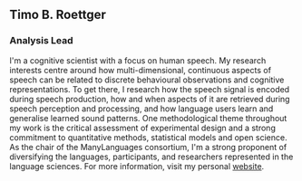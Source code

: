 ## **Timo B. Roettger**

### Analysis Lead

I'm a cognitive scientist with a focus on human speech. My research interests centre around how multi-dimensional, continuous aspects of speech can be related to discrete behavioural observations and cognitive representations. To get there, I research how the speech signal is encoded during speech production, how and when aspects of it are retrieved during speech perception and processing, and how language users learn and generalise learned sound patterns. One methodological theme throughout my work is the critical assessment of experimental design and a strong commitment to quantitative methods, statistical models and open science. As the chair of the ManyLanguages consortium, I'm a strong proponent of diversifying the languages, participants, and researchers represented in the language sciences. For more information, visit my personal [website](https://timo-b-roettger.github.io).
